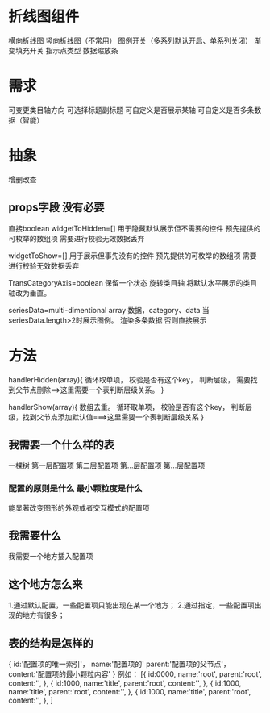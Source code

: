 # 折线图组件
横向折线图 
竖向折线图（不常用） 
图例开关（多系列默认开启、单系列关闭）
渐变填充开关
指示点类型
数据缩放条

# 需求
可变更类目轴方向
可选择标题副标题
可自定义是否展示某轴
可自定义是否多条数据（智能）

# 抽象
增删改查

## props字段 没有必要
直接boolean
widgetToHidden=[] 
用于隐藏默认展示但不需要的控件
预先提供的可枚举的数组项
需要进行校验无效数据丢弃

widgetToShow=[]
用于展示但事先没有的控件
预先提供的可枚举的数组项
需要进行校验无效数据丢弃

TransCategoryAxis=boolean
保留一个状态
旋转类目轴 将默认水平展示的类目轴改为垂直。

seriesData=multi-dimentional array
数据，category、data
当seriesData.length>2时展示图例。
渲染多条数据
否则直接展示

# 方法
handlerHidden(array){
	循环取单项，
	校验是否有这个key，
	判断层级，
  需要找到父节点删除==>这里需要一个表判断层级关系。
}

handlerShow(array){
	数组去重。
	循环取单项，
	校验是否有这个key，
	判断层级，找到父节点添加默认值===>这里需要一个表判断层级关系
}

## 我需要一个什么样的表
一棵树
第一层配置项
第二层配置项
第...层配置项
第...层配置项
### 配置的原则是什么 最小颗粒度是什么 
能显著改变图形的外观或者交互模式的配置项
## 我需要什么
我需要一个地方插入配置项
## 这个地方怎么来
1.通过默认配置，一些配置项只能出现在某一个地方；
2.通过指定，一些配置项出现的地方有很多；

## 表的结构是怎样的
{
	id:'配置项的唯一索引'，
	name:'配置项的'
	parent:'配置项的父节点'，
	content:'配置项的最小颗粒内容'
}
例如：
[{
	id:0000,
	name:'root',
	parent:'root',
	content:'',
},
{
	id:1000,
	name:'title',
	parent:'root',
	content:'',
},
{
	id:1000,
	name:'title',
	parent:'root',
	content:'',
},
{
	id:1000,
	name:'title',
	parent:'root',
	content:'',
},
]
